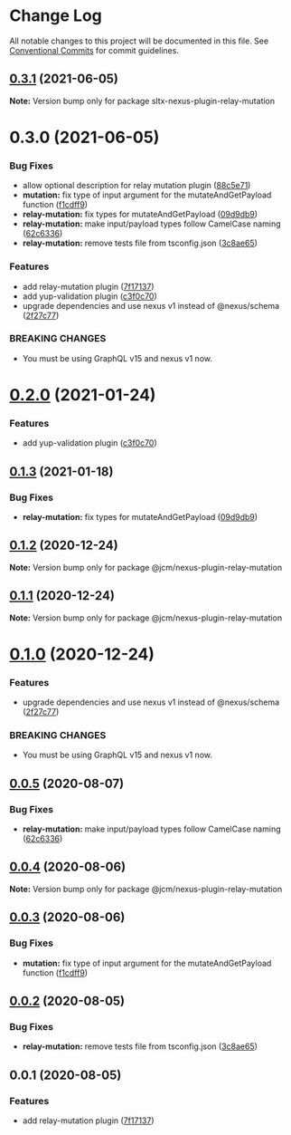 # Change Log

All notable changes to this project will be documented in this file.
See [Conventional Commits](https://conventionalcommits.org) for commit guidelines.

## [0.3.1](https://github.com/passionkind/nexus-plugins/compare/sltx-nexus-plugin-relay-mutation@0.3.0...sltx-nexus-plugin-relay-mutation@0.3.1) (2021-06-05)

**Note:** Version bump only for package sltx-nexus-plugin-relay-mutation

# 0.3.0 (2021-06-05)

### Bug Fixes

- allow optional description for relay mutation plugin ([88c5e71](https://github.com/passionkind/nexus-plugins/commit/88c5e713b20591dd4fd785ba575aa26a6d463dac))
- **mutation:** fix type of input argument for the mutateAndGetPayload function ([f1cdff9](https://github.com/passionkind/nexus-plugins/commit/f1cdff9fa341cec5a9027acc103f6f4d2cae4fd9))
- **relay-mutation:** fix types for mutateAndGetPayload ([09d9db9](https://github.com/passionkind/nexus-plugins/commit/09d9db93b86e0c13bc7799bb1d5fbac8bbc391e4))
- **relay-mutation:** make input/payload types follow CamelCase naming ([62c6336](https://github.com/passionkind/nexus-plugins/commit/62c63361141b145f2e91799621e4bb62ed88a01b))
- **relay-mutation:** remove tests file from tsconfig.json ([3c8ae65](https://github.com/passionkind/nexus-plugins/commit/3c8ae653de95df9ca454cbaabfd2e5d999f0add8))

### Features

- add relay-mutation plugin ([7f17137](https://github.com/passionkind/nexus-plugins/commit/7f17137e9bf974b157a14731a45034de9c261cc3))
- add yup-validation plugin ([c3f0c70](https://github.com/passionkind/nexus-plugins/commit/c3f0c703a71414e9a7b59ae5d0e7bf5edacf57fe))
- upgrade dependencies and use nexus v1 instead of @nexus/schema ([2f27c77](https://github.com/passionkind/nexus-plugins/commit/2f27c77435060a89e89420ee7a35d9d6b67c2d15))

### BREAKING CHANGES

- You must be using GraphQL v15 and nexus v1 now.

# [0.2.0](https://github.com/JCMais/nexus-plugins/compare/@jcm/nexus-plugin-relay-mutation@0.1.3...@jcm/nexus-plugin-relay-mutation@0.2.0) (2021-01-24)

### Features

- add yup-validation plugin ([c3f0c70](https://github.com/JCMais/nexus-plugins/commit/c3f0c703a71414e9a7b59ae5d0e7bf5edacf57fe))

## [0.1.3](https://github.com/JCMais/nexus-plugins/compare/@jcm/nexus-plugin-relay-mutation@0.1.2...@jcm/nexus-plugin-relay-mutation@0.1.3) (2021-01-18)

### Bug Fixes

- **relay-mutation:** fix types for mutateAndGetPayload ([09d9db9](https://github.com/JCMais/nexus-plugins/commit/09d9db93b86e0c13bc7799bb1d5fbac8bbc391e4))

## [0.1.2](https://github.com/JCMais/nexus-plugins/compare/@jcm/nexus-plugin-relay-mutation@0.1.1...@jcm/nexus-plugin-relay-mutation@0.1.2) (2020-12-24)

**Note:** Version bump only for package @jcm/nexus-plugin-relay-mutation

## [0.1.1](https://github.com/JCMais/nexus-plugins/compare/@jcm/nexus-plugin-relay-mutation@0.1.0...@jcm/nexus-plugin-relay-mutation@0.1.1) (2020-12-24)

**Note:** Version bump only for package @jcm/nexus-plugin-relay-mutation

# [0.1.0](https://github.com/JCMais/nexus-plugins/compare/@jcm/nexus-plugin-relay-mutation@0.0.5...@jcm/nexus-plugin-relay-mutation@0.1.0) (2020-12-24)

### Features

- upgrade dependencies and use nexus v1 instead of @nexus/schema ([2f27c77](https://github.com/JCMais/nexus-plugins/commit/2f27c77435060a89e89420ee7a35d9d6b67c2d15))

### BREAKING CHANGES

- You must be using GraphQL v15 and nexus v1 now.

## [0.0.5](https://github.com/JCMais/nexus-plugins/compare/@jcm/nexus-plugin-relay-mutation@0.0.4...@jcm/nexus-plugin-relay-mutation@0.0.5) (2020-08-07)

### Bug Fixes

- **relay-mutation:** make input/payload types follow CamelCase naming ([62c6336](https://github.com/JCMais/nexus-plugins/commit/62c63361141b145f2e91799621e4bb62ed88a01b))

## [0.0.4](https://github.com/JCMais/nexus-plugins/compare/@jcm/nexus-plugin-relay-mutation@0.0.3...@jcm/nexus-plugin-relay-mutation@0.0.4) (2020-08-06)

**Note:** Version bump only for package @jcm/nexus-plugin-relay-mutation

## [0.0.3](https://github.com/JCMais/nexus-plugins/compare/@jcm/nexus-plugin-relay-mutation@0.0.2...@jcm/nexus-plugin-relay-mutation@0.0.3) (2020-08-06)

### Bug Fixes

- **mutation:** fix type of input argument for the mutateAndGetPayload function ([f1cdff9](https://github.com/JCMais/nexus-plugins/commit/f1cdff9fa341cec5a9027acc103f6f4d2cae4fd9))

## [0.0.2](https://github.com/JCMais/nexus-plugins/compare/@jcm/nexus-plugin-relay-mutation@0.0.1...@jcm/nexus-plugin-relay-mutation@0.0.2) (2020-08-05)

### Bug Fixes

- **relay-mutation:** remove tests file from tsconfig.json ([3c8ae65](https://github.com/JCMais/nexus-plugins/commit/3c8ae653de95df9ca454cbaabfd2e5d999f0add8))

## 0.0.1 (2020-08-05)

### Features

- add relay-mutation plugin ([7f17137](https://github.com/JCMais/nexus-plugins/commit/7f17137e9bf974b157a14731a45034de9c261cc3))
